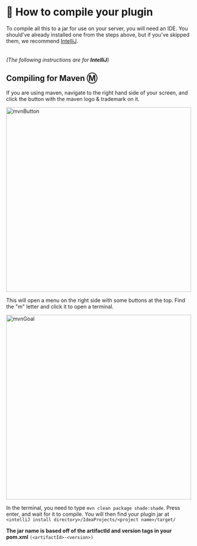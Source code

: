 # 📙 How to compile your plugin
To compile all this to a jar for use on your server, you will need an IDE. You should've already installed one from the steps above, but if you've skipped them, we recommend [IntelliJ](https://www.jetbrains.com/idea/download/download-thanks.html?platform=windows&code=IIC). 
<br>
<br>
<br>
*(The following instructions are for **IntelliJ**)*
## Compiling for Maven Ⓜ️
If you are using maven, navigate to the right hand side of your screen, and click the button with the maven logo & trademark on it.


<img src="https://user-images.githubusercontent.com/106038003/179745648-7885d6f1-25dd-45fa-b743-60bb19eabd8e.png" height=500px; alt="mvnButton">

This will open a menu on the right side with some buttons at the top. Find the "m" letter and click it to open a terminal.


<img src="https://user-images.githubusercontent.com/106038003/179752913-1f8f6f33-62d6-49ae-b161-5d20b1d90c7a.png" height=500px; alt="mvnGoal">


In the terminal, you need to type `mvn clean package shade:shade`. Press enter, and wait for it to compile. You will then find your plugin jar at <br> 
`<intelliJ install directory>/IdeaProjects/<project name>/target/`

**The jar name is based off of the artifactId and version tags in your pom.xml** `(<artifactId>-<version>)`
